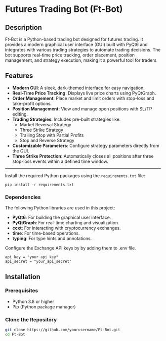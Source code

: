 # Futures Trading Bot (Ft-Bot)

## Description

Ft-Bot is a Python-based trading bot designed for futures trading. It provides a modern graphical user interface (GUI) built with PyQt6 and integrates with various trading strategies to automate trading decisions. The bot supports real-time price tracking, order placement, position management, and strategy execution, making it a powerful tool for traders.

## Features

- **Modern GUI**: A sleek, dark-themed interface for easy navigation.
- **Real-Time Price Tracking**: Displays live price charts using PyQtGraph.
- **Order Management**: Place market and limit orders with stop-loss and take-profit options.
- **Position Management**: View and manage open positions with SL/TP editing.
- **Trading Strategies**: Includes pre-built strategies like:
  - Market Reversal Strategy
  - Three Strike Strategy
  - Trailing Stop with Partial Profits
  - Stop and Reverse Strategy
- **Customizable Parameters**: Configure strategy parameters directly from the GUI.
- **Three Strike Protection**: Automatically closes all positions after three stop-loss events within a defined time window.

---


Install the required Python packages using the `requirements.txt` file:

```
pip install -r requirements.txt
```

### Dependencies

The following Python libraries are used in this project:

* **PyQt6**: For building the graphical user interface.
* **PyQtGraph**: For real-time charting and visualization.
* **ccxt**: For interacting with cryptocurrency exchanges.
* **time**: For time-based operations.
* **typing**: For type hints and annotations.


Configure the Exchange API keys by by adding them to .env file.

```
api_key = "your_api_key"
api_secret = "your_api_secret"
```

## Installation

### Prerequisites

- Python 3.8 or higher
- Pip (Python package manager)

### Clone the Repository

```bash
git clone https://github.com/yourusername/Ft-Bot.git
cd Ft-Bot
```
